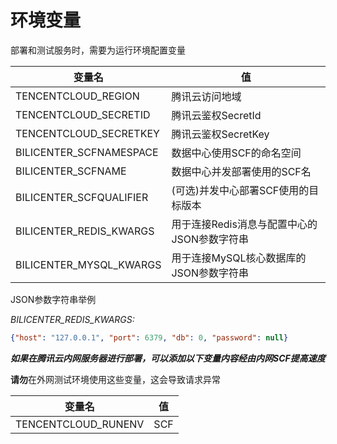 # 环境变量

部署和测试服务时，需要为运行环境配置变量

| 变量名                  | 值                                          |
| ----------------------- | ------------------------------------------- |
| TENCENTCLOUD_REGION     | 腾讯云访问地域                              |
| TENCENTCLOUD_SECRETID   | 腾讯云鉴权SecretId                          |
| TENCENTCLOUD_SECRETKEY  | 腾讯云鉴权SecretKey                         |
| BILICENTER_SCFNAMESPACE | 数据中心使用SCF的命名空间                   |
| BILICENTER_SCFNAME      | 数据中心并发部署使用的SCF名                 |
| BILICENTER_SCFQUALIFIER | (可选)并发中心部署SCF使用的目标版本         |
| BILICENTER_REDIS_KWARGS | 用于连接Redis消息与配置中心的JSON参数字符串 |
| BILICENTER_MYSQL_KWARGS | 用于连接MySQL核心数据库的JSON参数字符串     |

JSON参数字符串举例

*BILICENTER_REDIS_KWARGS:*

```json
{"host": "127.0.0.1", "port": 6379, "db": 0, "password": null}
```

***如果在腾讯云内网服务器进行部署，可以添加以下变量内容经由内网SCF提高速度***

**请勿**在外网测试环境使用这些变量，这会导致请求异常

| 变量名              | 值   |
| ------------------- | ---- |
| TENCENTCLOUD_RUNENV | SCF  |

